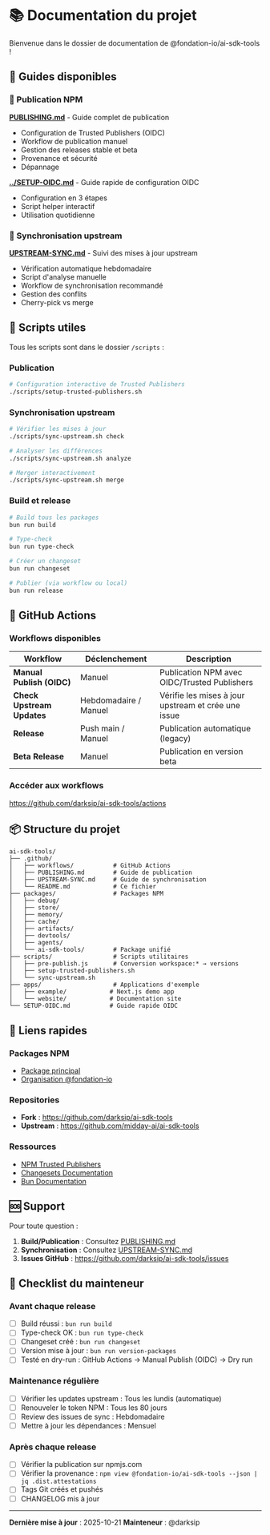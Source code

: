 # 📚 Documentation du projet

Bienvenue dans le dossier de documentation de @fondation-io/ai-sdk-tools !

## 📖 Guides disponibles

### 🚀 Publication NPM

**[PUBLISHING.md](./PUBLISHING.md)** - Guide complet de publication

- Configuration de Trusted Publishers (OIDC)
- Workflow de publication manuel
- Gestion des releases stable et beta
- Provenance et sécurité
- Dépannage

**[../SETUP-OIDC.md](../SETUP-OIDC.md)** - Guide rapide de configuration OIDC

- Configuration en 3 étapes
- Script helper interactif
- Utilisation quotidienne

### 🔄 Synchronisation upstream

**[UPSTREAM-SYNC.md](./UPSTREAM-SYNC.md)** - Suivi des mises à jour upstream

- Vérification automatique hebdomadaire
- Script d'analyse manuelle
- Workflow de synchronisation recommandé
- Gestion des conflits
- Cherry-pick vs merge

## 🔧 Scripts utiles

Tous les scripts sont dans le dossier `/scripts` :

### Publication

```bash
# Configuration interactive de Trusted Publishers
./scripts/setup-trusted-publishers.sh
```

### Synchronisation upstream

```bash
# Vérifier les mises à jour
./scripts/sync-upstream.sh check

# Analyser les différences
./scripts/sync-upstream.sh analyze

# Merger interactivement
./scripts/sync-upstream.sh merge
```

### Build et release

```bash
# Build tous les packages
bun run build

# Type-check
bun run type-check

# Créer un changeset
bun run changeset

# Publier (via workflow ou local)
bun run release
```

## 🤖 GitHub Actions

### Workflows disponibles

| Workflow | Déclenchement | Description |
|----------|--------------|-------------|
| **Manual Publish (OIDC)** | Manuel | Publication NPM avec OIDC/Trusted Publishers |
| **Check Upstream Updates** | Hebdomadaire / Manuel | Vérifie les mises à jour upstream et crée une issue |
| **Release** | Push main / Manuel | Publication automatique (legacy) |
| **Beta Release** | Manuel | Publication en version beta |

### Accéder aux workflows

https://github.com/darksip/ai-sdk-tools/actions

## 📦 Structure du projet

```
ai-sdk-tools/
├── .github/
│   ├── workflows/           # GitHub Actions
│   ├── PUBLISHING.md        # Guide de publication
│   ├── UPSTREAM-SYNC.md     # Guide de synchronisation
│   └── README.md            # Ce fichier
├── packages/                # Packages NPM
│   ├── debug/
│   ├── store/
│   ├── memory/
│   ├── cache/
│   ├── artifacts/
│   ├── devtools/
│   ├── agents/
│   └── ai-sdk-tools/        # Package unifié
├── scripts/                 # Scripts utilitaires
│   ├── pre-publish.js       # Conversion workspace:* → versions
│   ├── setup-trusted-publishers.sh
│   └── sync-upstream.sh
├── apps/                    # Applications d'exemple
│   ├── example/            # Next.js demo app
│   └── website/            # Documentation site
└── SETUP-OIDC.md           # Guide rapide OIDC
```

## 🔗 Liens rapides

### Packages NPM

- [Package principal](https://www.npmjs.com/package/@fondation-io/ai-sdk-tools)
- [Organisation @fondation-io](https://www.npmjs.com/org/fondation-io)

### Repositories

- **Fork** : https://github.com/darksip/ai-sdk-tools
- **Upstream** : https://github.com/midday-ai/ai-sdk-tools

### Ressources

- [NPM Trusted Publishers](https://docs.npmjs.com/generating-provenance-statements)
- [Changesets Documentation](https://github.com/changesets/changesets)
- [Bun Documentation](https://bun.sh/docs)

## 🆘 Support

Pour toute question :

1. **Build/Publication** : Consultez [PUBLISHING.md](./PUBLISHING.md)
2. **Synchronisation** : Consultez [UPSTREAM-SYNC.md](./UPSTREAM-SYNC.md)
3. **Issues GitHub** : https://github.com/darksip/ai-sdk-tools/issues

## 📝 Checklist du mainteneur

### Avant chaque release

- [ ] Build réussi : `bun run build`
- [ ] Type-check OK : `bun run type-check`
- [ ] Changeset créé : `bun run changeset`
- [ ] Version mise à jour : `bun run version-packages`
- [ ] Testé en dry-run : GitHub Actions → Manual Publish (OIDC) → Dry run

### Maintenance régulière

- [ ] Vérifier les updates upstream : Tous les lundis (automatique)
- [ ] Renouveler le token NPM : Tous les 80 jours
- [ ] Review des issues de sync : Hebdomadaire
- [ ] Mettre à jour les dépendances : Mensuel

### Après chaque release

- [ ] Vérifier la publication sur npmjs.com
- [ ] Vérifier la provenance : `npm view @fondation-io/ai-sdk-tools --json | jq .dist.attestations`
- [ ] Tags Git créés et pushés
- [ ] CHANGELOG mis à jour

---

**Dernière mise à jour** : 2025-10-21
**Mainteneur** : @darksip
